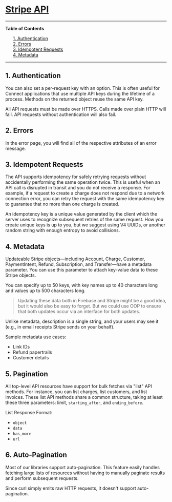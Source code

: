 # [Stripe API][stripe_api]


[stripe_api]: https://stripe.com/docs/api?lang=curl

---

**Table of Contents**

<ul style="list-style-type: none;">
  <li><a href="#1-authentication">1. Authentication</a></li>
  <li><a href="#2-errors">2. Errors</a></li>
  <li><a href="#3-idempotent-requests">3. Idempotent Requests</a></li>
  <li><a href="#4-metadata">4. Metadata</a></li>
</ul>

---

## 1. Authentication

You can also set a per-request key with an option. This is often useful for Connect applications that use multiple API keys during the lifetime of a process. Methods on the returned object reuse the same API key.

All API requests must be made over HTTPS. Calls made over plain HTTP will fail. API requests without authentication will also fail.

## 2. Errors

In the error page, you will find all of the respective attributes of an error message.

## 3. Idempotent Requests

The API supports idempotency for safely retrying requests without accidentally performing the same operation twice. This is useful when an API call is disrupted in transit and you do not receive a response. For example, if a request to create a charge does not respond due to a network connection error, you can retry the request with the same idempotency key to guarantee that no more than one charge is created.

An idempotency key is a unique value generated by the client which the server uses to recognize subsequent retries of the same request. How you create unique keys is up to you, but we suggest using V4 UUIDs, or another random string with enough entropy to avoid collisions.

## 4. Metadata

Updateable Stripe objects—including Account, Charge, Customer, PaymentIntent, Refund, Subscription, and Transfer—have a metadata parameter. You can use this parameter to attach key-value data to these Stripe objects.

You can specify up to 50 keys, with key names up to 40 characters long and values up to 500 characters long.

> Updating these data both in Firebase and Stripe might be a good idea, but it would also be easy to forget. But we could use OOP to ensure that both updates occur via an interface for both updates.

Unlike metadata, description is a single string, and your users may see it (e.g., in email receipts Stripe sends on your behalf).

Sample metadata use cases:

- Link IDs
- Refund papertrails
- Customer details

## 5. Pagination

All top-level API resources have support for bulk fetches via "list" API methods. For instance, you can list charges, list customers, and list invoices. These list API methods share a common structure, taking at least these three parameters: limit, `starting_after`, and `ending_before`.

List Response Format:

- `object`
- `data`
- `has_more`
- `url`

## 6. Auto-Pagination

Most of our libraries support auto-pagination. This feature easily handles fetching large lists of resources without having to manually paginate results and perform subsequent requests.

Since curl simply emits raw HTTP requests, it doesn't support auto-pagination.